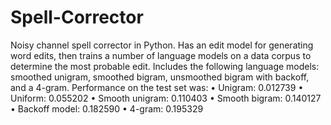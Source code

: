 # Spell-Corrector
Noisy channel spell corrector in Python. Has an edit model for generating word edits, then trains a number of language models on a data corpus to determine the most probable edit. Includes the following language models: smoothed unigram, smoothed bigram, unsmoothed bigram with backoff, and a 4-gram. Performance on the test set was:
• Unigram: 0.012739
• Uniform: 0.055202
• Smooth unigram: 0.110403
• Smooth bigram: 0.140127
• Backoff model: 0.182590
• 4-gram: 0.195329
